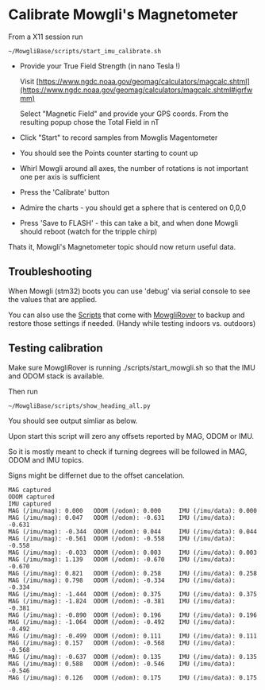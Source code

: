 # Calibrate Mowgli's Magnetometer

From a X11 session run

```
~/MowgliBase/scripts/start_imu_calibrate.sh
```

* Provide your True Field Strength (in nano Tesla !)

  Visit [https://www.ngdc.noaa.gov/geomag/calculators/magcalc.shtml](https://www.ngdc.noaa.gov/geomag/calculators/magcalc.shtml#igrfwmm)
  
  Select "Magnetic Field" and provide your GPS coords. From the resulting popup chose the Total Field in nT      

* Click "Start" to record samples from Mowglis Magentometer 
* You should see the Points counter starting to count up
* Whirl Mowgli around all axes, the number of rotations is not important one per axis is sufficient
* Press the 'Calibrate' button
* Admire the charts - you should get a sphere that is centered on 0,0,0
* Press 'Save to FLASH' - this can take a bit, and when done Mowgli should reboot (watch for the tripple chirp)


Thats it, Mowgli's Magnetometer topic should now return useful data.


## Troubleshooting

When Mowgli (stm32) boots you can use 'debug' via serial console to see the values that are applied.

You can also use the [Scripts](https://github.com/cloudn1ne/MowgliRover/tree/main/src/mowgli/scripts/cfg) that come with [MowgliRover](https://github.com/cloudn1ne/MowgliRover) to backup and restore those settings if needed. (Handy while testing indoors vs. outdoors)


## Testing calibration

Make sure MowgliRover is running ./scripts/start_mowgli.sh so that the IMU and ODOM stack is available.

Then run

```
~/MowgliBase/scripts/show_heading_all.py
```

You should see output simliar as below.

Upon start this script will zero any offsets reported by MAG, ODOM or IMU.

So it is mostly meant to check if turning <XX>degrees will be followed in MAG, ODOM and IMU topics.

Signs might be differnet due to the offset cancelation. 

```
MAG captured
ODOM captured
IMU captured
MAG (/imu/mag): 0.000 	ODOM (/odom): 0.000 	IMU (/imu/data): 0.000
MAG (/imu/mag): 0.047 	ODOM (/odom): -0.631 	IMU (/imu/data): -0.631
MAG (/imu/mag): -0.344 	ODOM (/odom): 0.044 	IMU (/imu/data): 0.044
MAG (/imu/mag): -0.561 	ODOM (/odom): -0.558 	IMU (/imu/data): -0.558
MAG (/imu/mag): -0.033 	ODOM (/odom): 0.003 	IMU (/imu/data): 0.003
MAG (/imu/mag): 1.139 	ODOM (/odom): -0.670 	IMU (/imu/data): -0.670
MAG (/imu/mag): 0.821 	ODOM (/odom): 0.258 	IMU (/imu/data): 0.258
MAG (/imu/mag): 0.798 	ODOM (/odom): -0.334 	IMU (/imu/data): -0.334
MAG (/imu/mag): -1.444 	ODOM (/odom): 0.375 	IMU (/imu/data): 0.375
MAG (/imu/mag): -1.824 	ODOM (/odom): -0.381 	IMU (/imu/data): -0.381
MAG (/imu/mag): -0.890 	ODOM (/odom): 0.196 	IMU (/imu/data): 0.196
MAG (/imu/mag): -1.064 	ODOM (/odom): -0.492 	IMU (/imu/data): -0.492
MAG (/imu/mag): -0.499 	ODOM (/odom): 0.111 	IMU (/imu/data): 0.111
MAG (/imu/mag): 0.157 	ODOM (/odom): -0.568 	IMU (/imu/data): -0.568
MAG (/imu/mag): -0.637 	ODOM (/odom): 0.135 	IMU (/imu/data): 0.135
MAG (/imu/mag): 0.588 	ODOM (/odom): -0.546 	IMU (/imu/data): -0.546
MAG (/imu/mag): 0.126 	ODOM (/odom): 0.175 	IMU (/imu/data): 0.175
```
